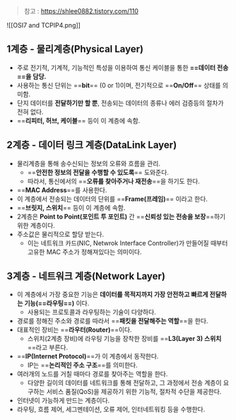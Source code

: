 
> 참고 : https://shlee0882.tistory.com/110

![[OSI7 and TCPIP4.png]]

## 1계층 - 물리계층(Physical Layer)

- 주로 전기적, 기계적, 기능적인 특성을 이용하여 통신 케이블을 통한 **==데이터 전송==을 담당.**
- 사용하는 통신 단위는 ==**bit**== (0 or 1)이며, 전기적으로 ==**On/Off**== 상태를 의미함.
- 단지 데이터를 **전달하기만 할 뿐**, 전송되는 데이터의 종류나 에러 검증등의 절차가 전혀 없다.
- ==**리피터, 허브, 케이블**== 등이 이 계층에 속함.


## 2계층 - 데이터 링크 계층(DataLink Layer)

- 물리계층을 통해 송수신되는 정보의 오류와 흐름을 관리.
	- ==**안전한 정보의 전달을 수행할 수 있도록**== 도와준다.
	- 따라서, 통신에서의 ==**오류를 찾아주거나 재전송**==을 하기도 한다.
- ==**MAC Address**==를 사용한다.
- 이 계층에서 전송되는 데이터의 단위를 ==**Frame(프레임)**== 이라고 한다.
- ==**브릿지, 스위치**== 등이 이 계층에 속함.
- 2계층은 **Point to Point(포인트 투 포인트)** 간 ==**신뢰성 있는 전송을 보장**==하기 위한 계층이다.
- 주소값은 물리적으로 할당 받는다.
	- 이는 네트워크 카드(NIC, Netwrok Interface Controller)가 만들어질 때부터 고유한 MAC 주소가 정해져있다는 의미이다.


## 3계층 - 네트워크 계층(Network Layer)

- 이 계층에서 가장 중요한 기능은 **데이터를 목적지까지 가장 안전하고 빠르게 전달하는 기능(==라우팅==)** 이다.
	- 사용되는 프로토콜과 라우팅하는 기술이 다양하다.
- 경로를 정해진 주소와 경로를 따라서 ==**패킷을 전달해주는 역할**==을 한다.
- 대표적인 장비는 ==**라우터(Router)**==이다.
	- 스위치(2계층 장비)에 라우팅 기능을 장착한 장비를 ==**L3(Layer 3) 스위치**==라고 부른다.
- ==**IP(Internet Protocol)**==가 이 계층에서 동작한다.
	- IP는 ==**논리적인 주소 구조**==를 의미한다.
- 여러개의 노드를 거칠 때마다 경로를 찾아주는 역할을 한다.
	- 다양한 길이의 데이터를 네트워크를 통해 전달하고, 그 과정에서 전송 계층이 요구하는 서비스 품질(QoS)을 제공하기 위한 기능적, 절차적 수단을 제공한다.
- 인터넷이 가능하게 만드는 계층이다.
- 라우팅, 흐름 제어, 세그멘테이션, 오류 제어, 인터네트워킹 등을 수행한다.
